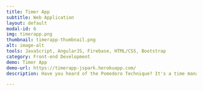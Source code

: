 ```yaml
---
title: Timer App
subtitle: Web Application
layout: default
modal-id: 6
img: timerapp.png
thumbnail: timerapp-thumbnail.png
alt: image-alt
tools: JavaScript, AngularJS, Firebase, HTML/CSS, Bootstrap
category: Front-end Development
demo: Timer App
demo-url: https://timerapp-jspark.herokuapp.com/
description: Have you heard of the Pomodoro Technique? It's a time management method that uses a timer to break down work into intervals of 25 minutes with small breaks in between. The Timer App uses the Pomodoro Technique to help users stay focused and finish their tasks. It records the task history on the side bar to help keep track. <br /><br />According to the Pomodoro Technique, the user is not suppose to pause the timer during the work session. However, in the Timer App, the user can pause the timer and resume. But it will record the number of interruptions every time the user pauses the timer. This way, the user can avoid pausing the timer and maintain efficiency without burning out. The timer includes ding sound once the time is up!

---
```


